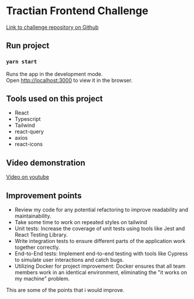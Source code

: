 # Tractian Frontend Challenge

[Link to challenge repository on Github](https://github.com/tractian/challenges/tree/main/front-end)

## Run project

### `yarn start`

Runs the app in the development mode.\
Open [http://localhost:3000](http://localhost:3000) to view it in the browser.

## Tools used on this project

- React
- Typescript
- Tailwind
- react-query
- axios
- react-icons

## Video demonstration

[Video on youtube](https://youtu.be/sdQ26TXjtmg)

## Improvement points

- Review my code for any potential refactoring to improve readability and maintainability.
- Take some time to work on repeated styles on tailwind
- Unit tests: Increase the coverage of unit tests using tools like Jest and React Testing Library.
- Write integration tests to ensure different parts of the application work together correctly.
- End-to-End tests: Implement end-to-end testing with tools like Cypress to simulate user interactions and catch bugs.
- Utilizing Docker for project improvement: Docker ensures that all team members work in an identical environment, eliminating the "it works on my machine" problem.

This are some of the points that i would improve.
